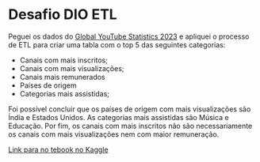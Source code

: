 # Desafio DIO ETL

Peguei os dados do [Global YouTube Statistics 2023](https://www.kaggle.com/datasets/nelgiriyewithana/global-youtube-statistics-2023) e apliquei o processo de ETL para criar uma tabla com o top 5 das seguintes categorias:

- Canais com mais inscritos;
- Canais com mais visualizações;
- Canais mais remunerados
- Países de origem
- Categorias mais assistidas;

Foi possível concluir que os países de origem com mais visualizações são Índia e Estados Unidos. As categorias mais assistidas são Música e Educação. Por fim, os canais com mais inscritos não são necessariamente os canais com mais visualizações nem com maior remuneração.

[Link para no tebook no Kaggle](https://www.kaggle.com/code/anacarlaaf/dio-desafio-etl)
